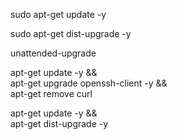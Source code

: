 sudo apt-get update -y

sudo apt-get dist-upgrade -y

unattended-upgrade


apt-get update -y && \
apt-get upgrade openssh-client -y && \
apt-get remove curl


apt-get update -y && \
apt-get dist-upgrade -y
